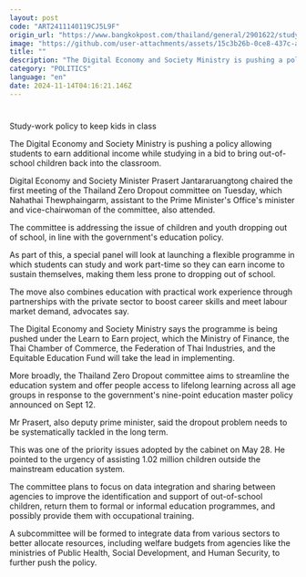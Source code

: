 ```yaml
---
layout: post
code: "ART2411140119CJ5L9F"
origin_url: "https://www.bangkokpost.com/thailand/general/2901622/study-work-policy-to-keep-kids-in-class"
image: "https://github.com/user-attachments/assets/15c3b26b-0ce8-437c-a063-4b046c599fec"
title: ""
description: "The Digital Economy and Society Ministry is pushing a policy allowing students to earn additional income while studying in a bid to bring out-of-school children back into the classroom."
category: "POLITICS"
language: "en"
date: 2024-11-14T04:16:21.146Z
---
```


# 

Study-work policy to keep kids in class

The Digital Economy and Society Ministry is pushing a policy allowing students to earn additional income while studying in a bid to bring out-of-school children back into the classroom.

Digital Economy and Society Minister Prasert Jantararuangtong chaired the first meeting of the Thailand Zero Dropout committee on Tuesday, which Nahathai Thewphaingarm, assistant to the Prime Minister's Office's minister and vice-chairwoman of the committee, also attended.

The committee is addressing the issue of children and youth dropping out of school, in line with the government's education policy.

As part of this, a special panel will look at launching a flexible programme in which students can study and work part-time so they can earn income to sustain themselves, making them less prone to dropping out of school.

The move also combines education with practical work experience through partnerships with the private sector to boost career skills and meet labour market demand, advocates say.

The Digital Economy and Society Ministry says the programme is being pushed under the Learn to Earn project, which the Ministry of Finance, the Thai Chamber of Commerce, the Federation of Thai Industries, and the Equitable Education Fund will take the lead in implementing.

More broadly, the Thailand Zero Dropout committee aims to streamline the education system and offer people access to lifelong learning across all age groups in response to the government's nine-point education master policy announced on Sept 12.

Mr Prasert, also deputy prime minister, said the dropout problem needs to be systematically tackled in the long term.

This was one of the priority issues adopted by the cabinet on May 28. He pointed to the urgency of assisting 1.02 million children outside the mainstream education system.

The committee plans to focus on data integration and sharing between agencies to improve the identification and support of out-of-school children, return them to formal or informal education programmes, and possibly provide them with occupational training.

A subcommittee will be formed to integrate data from various sectors to better allocate resources, including welfare budgets from agencies like the ministries of Public Health, Social Development, and Human Security, to further push the policy.